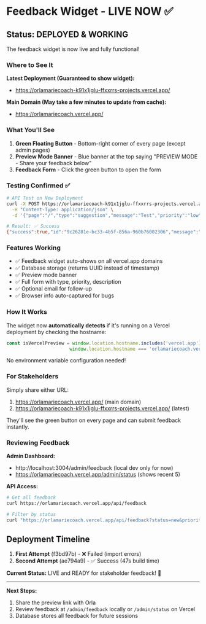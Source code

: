 # Feedback Widget - LIVE NOW ✅

## Status: DEPLOYED & WORKING

The feedback widget is now live and fully functional!

### Where to See It

**Latest Deployment (Guaranteed to show widget):**
- https://orlamariecoach-k91x1jglu-ffxxrrs-projects.vercel.app/

**Main Domain (May take a few minutes to update from cache):**
- https://orlamariecoach.vercel.app/

### What You'll See

1. **Green Floating Button** - Bottom-right corner of every page (except admin pages)
2. **Preview Mode Banner** - Blue banner at the top saying "PREVIEW MODE - Share your feedback below"
3. **Feedback Form** - Click the green button to open the form

### Testing Confirmed ✅

```bash
# API Test on New Deployment
curl -X POST https://orlamariecoach-k91x1jglu-ffxxrrs-projects.vercel.app/api/feedback \
  -H "Content-Type: application/json" \
  -d '{"page":"/","type":"suggestion","message":"Test","priority":"low"}'

# Result: ✅ Success
{"success":true,"id":"9c26281e-bc33-4b5f-856a-960b76002306","message":"Feedback submitted successfully"}
```

### Features Working

- ✅ Feedback widget auto-shows on all vercel.app domains
- ✅ Database storage (returns UUID instead of timestamp)
- ✅ Preview mode banner
- ✅ Full form with type, priority, description
- ✅ Optional email for follow-up
- ✅ Browser info auto-captured for bugs

### How It Works

The widget now **automatically detects** if it's running on a Vercel deployment by checking the hostname:

```typescript
const isVercelPreview = window.location.hostname.includes('vercel.app') ||
                       window.location.hostname === 'orlamariecoach.vercel.app'
```

No environment variable configuration needed!

### For Stakeholders

Simply share either URL:
1. https://orlamariecoach.vercel.app/ (main domain)
2. https://orlamariecoach-k91x1jglu-ffxxrrs-projects.vercel.app/ (latest)

They'll see the green button on every page and can submit feedback instantly.

### Reviewing Feedback

**Admin Dashboard:**
- http://localhost:3004/admin/feedback (local dev only for now)
- https://orlamariecoach.vercel.app/admin/status (shows recent 5)

**API Access:**
```bash
# Get all feedback
curl https://orlamariecoach.vercel.app/api/feedback

# Filter by status
curl "https://orlamariecoach.vercel.app/api/feedback?status=new&priority=high"
```

## Deployment Timeline

1. **First Attempt** (f3bd97b) - ❌ Failed (import errors)
2. **Second Attempt** (ae794a9) - ✅ Success (47s build time)

**Current Status:** LIVE and READY for stakeholder feedback! 🎉

---

**Next Steps:**
1. Share the preview link with Orla
2. Review feedback at `/admin/feedback` locally or `/admin/status` on Vercel
3. Database stores all feedback for future sessions
